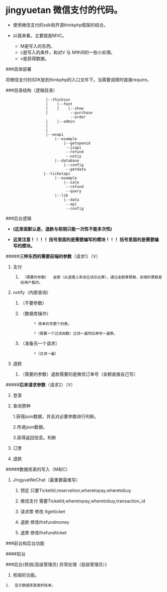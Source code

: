 # jingyuetan 微信支付的代码。 

* 使用微信支付的sdk和开源thinkphp框架的结合。

* 以我来看，主要就是MVC。      
    *  M是写入的东西。
    *  c是写入的条件，和对V 与 M中间的一些小处理。
    *  v是获得数据。

###具体部署

将微信支付的SDK放到thinkphp的入口文件下。当需要调用时直接require。


###目录结构（逻辑目录）


                      |--thinksun
                      |    |--font
                      |    |    |--show
                      |          --purchase
                                 --order
                      |    |--admin
                      |
                      |
                      |--wxapi
                          |--example
                              |--getopenid
                               --jsapi
                               --refund
                               --notiy
                          |--database
                              |--config
                               --getdata
                     |--ticketapi
                          |--example
                              |--sale
                               --refund
                               --query
                          |--lib
                              |--data
                               --api
                               --config
         


###后台逻辑

*    **(这里面默认是，退款与核销只能一次性不能多次性)**

*    **这里注意！！！！ 括号里面的是需要编写的模块！！！ 括号里面的是需要编写的模块。**

#####**三种东西的需要前端的参数**（请求1）（V）

1.  支付
 
     1.      （需要的参数）  金额（从道理上来说应该后台算），通过金额算票数，前端的票数是给用户看的。
2.  notify（内嵌查询）
    
    1.  （不要参数）
    
    2.  （数据库操作） 
                   
                  * 简单的写整个的表。
                   
                  *（需要一个过滤函数）过滤一遍然后再写一遍表。
    
                   
    3.  （准备另一个请求）
                  
                  *（过滤一遍）
3.  退款

     1.   （需要的参数）退款需要的是微信订单号（金额直接自己写）

#####**后来请求参数**（请求2）（V）

1.  登录
  
2.  查询票种
       
       1.获得json数据，并且对必要参数进行判断。
            
       2.传递json数据。
       
       3.获得返回信息。判断
      
      
3.  订票

4.  退款


#####数据库表的写入（M和C）

1.   JingyueWeChat（最重要最难写）
 
      1.  预定  只要TicketId,reservetion,wheretopay,wheretobuy
      
      2.  微信支付 需要TicketId,wheretopay,wheretobuy,transaction_id
      
      3.  请求票  修改 ifgetticket
      
      4.  退款  修改ifrefundmoney
      
      5.  退票  修改ifrefundticket


###前台和后台功能

####前台

###后台{核销(高级管理员)  异常处理（低级管理员）}

1.   核销的功能。
    
    1.  显示数据库里面的账单。
      
